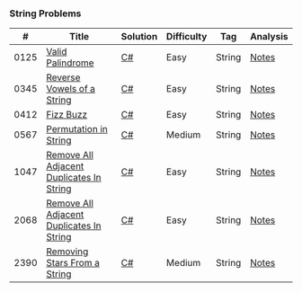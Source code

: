 ### String Problems

| # | Title | Solution | Difficulty | Tag | Analysis |
|---| ----- | -------- | ---------- | --- | -------- |
|0125|[Valid Palindrome](https://leetcode.com/problems/valid-palindrome/description/)|[C#](https://github.com/FrancoFernando/leetcode/blob/main/String/0125.Valid-Palindrome/Solution.cs)|Easy|String|[Notes](https://github.com/FrancoFernando/leetcode/blob/main/String/0125.Valid-Palindrome/notes.md)|
|0345|[Reverse Vowels of a String](https://leetcode.com/problems/reverse-vowels-of-a-string/description/)|[C#](https://github.com/FrancoFernando/leetcode/blob/main/String/0345.Reverse-Vowels-of-a-String/Solution.cs)|Easy|String|[Notes](https://github.com/FrancoFernando/leetcode/blob/main/String/0345.Reverse-Vowels-of-a-String/notes.md)|
|0412|[Fizz Buzz](https://leetcode.com/problems/fizz-buzz/description/)|[C#](https://github.com/FrancoFernando/leetcode/blob/main/String/0412.Fizz-Buzz/Solution.cs)|Easy|String|[Notes](https://github.com/FrancoFernando/leetcode/blob/main/String/0412.Fizz-Buzz/notes.md)|
|0567|[Permutation in String](https://leetcode.com/problems/permutation-in-string/description/)|[C#](https://github.com/FrancoFernando/leetcode/blob/main/String/0567.Permutation-in-String/Solution.cs)|Medium|String|[Notes](https://github.com/FrancoFernando/leetcode/blob/main/String/0567.Permutation-in-String/notes.md)|
|1047|[Remove All Adjacent Duplicates In String](https://leetcode.com/problems/remove-all-adjacent-duplicates-in-string/description/)|[C#](https://github.com/FrancoFernando/leetcode/blob/main/String/1047.Remove-All-Adjacent-Duplicates-In-String/Solution.cs)|Easy|String|[Notes](https://github.com/FrancoFernando/leetcode/blob/main/String/1047.Remove-All-Adjacent-Duplicates-In-String/notes.md)|
|2068|[Remove All Adjacent Duplicates In String](https://leetcode.com/problems/remove-all-adjacent-duplicates-in-string/description/)|[C#](https://github.com/FrancoFernando/leetcode/blob/main/String/2068.Check-Whether-Two-Strings-are-Almost-Equivalent/Solution.cs)|Easy|String|[Notes](https://github.com/FrancoFernando/leetcode/blob/main/String/2068.Check-Whether-Two-Strings-are-Almost-Equivalent/notes.md)|
|2390|[Removing Stars From a String](https://leetcode.com/problems/removing-stars-from-a-string/)|[C#](https://github.com/FrancoFernando/leetcode/blob/main/String/2068.Removing-Stars-From-a-String/Solution.cs)|Medium|String|[Notes](https://github.com/FrancoFernando/leetcode/blob/main/String/2068.Removing-Stars-From-a-String/notes.md)|



